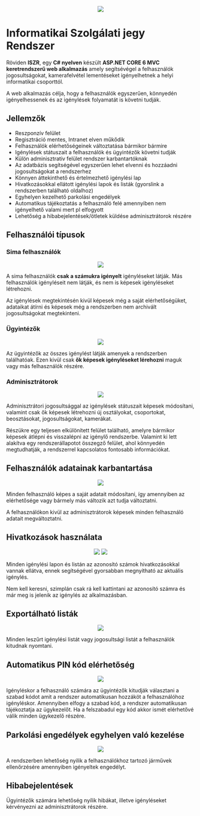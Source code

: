 ﻿<p align="center">
  <img src=".github/ISZR_Long_Trans.png">
</p>

# Informatikai Szolgálati jegy Rendszer

Röviden **ISZR**, egy **C# nyelven** készült **ASP.NET CORE 6 MVC keretrendszerű web alkalmazás** amely segítsévégel a felhasználók jogosultságokat, kamerafelvétel lementéseket igényelhetnek a helyi informatikai csoporttól.

A web alkalmazás célja, hogy a felhasználók egyszerűen, könnyedén igényelhessenek és az igénylések folyamatát is követni tudják.

## Jellemzők

- Reszponzív felület
- Regisztráció mentes, Intranet elven műkődik
- Felhasználók elérhetőségeinek változtatása bármikor bármire
- Igénylések státuszait a felhasználók és ügyintézők követni tudják
- Külön adminisztrativ felület rendszer karbantartóknak
- Az adatbázis segítségével egyszerűen lehet elvenni és hozzáadni jogosultságokat a rendszerhez
- Könnyen áttekinthető és értelmezhető igénylési lap
- Hivatkozásokkal ellátott igénylési lapok és listák (gyorslink a rendszerben található oldalhoz)
- Egyhelyen kezelhető parkolási engedélyek
- Automatikus tájékoztatás a felhasználó felé amennyiben nem igényelhető valami mert pl elfogyott
- Lehetőség a hibabejelentések/ötletek küldése adminisztrátorok részére

## Felhasználói típusok

### Sima felhasználók

<p align="center">
	<img src=".github/user.png">
</p>

A sima felhasználók **csak a számukra igényelt** igényléseket látják. Más felhasználók igényléseit nem látják, és nem is képesek igényléseket létrehozni.

Az igénylések megtekintésén kivül képesek még a saját elérhetőségüket, adataikat átírni és képesek még a rendszerben nem archivált jogosultságokat megtekinteni.

### Ügyintézők

<p align="center">
	<img src=".github/ugyintezo.png">
</p>

Az ügyintézők az összes igénylést látják amenyek a rendszerben találhatóak. Ezen kivül csak **ők képesek igényléseket lérehozni** maguk vagy más felhasználók részére.

### Adminisztrátorok

<p align="center">
	<img src=".github/admin.png">
</p>

Adminisztrátori jogosultsággal az igénylések státuszait képesek módosítani, valamint csak ők képesek létrehozni új osztályokat, csoportokat, beosztásokat, jogosultságokat, kamerákat.

Részükre egy teljesen elkülönített felület található, amelyre bármikor képesek átlépni és visszalépni az igénylő rendszerbe. Valamint ki lett alakítva egy rendszerállapotot összegző felület, ahol könnyedén megtudhatják, a rendszerrel kapcsolatos fontosabb információkat.

## Felhasználók adatainak karbantartása

<p align="center">
	<img src=".github/userData.png">
</p>

Minden felhasználó képes a saját adatait módosítani, így amennyiben az elérhetősége vagy bármely más változik azt tudja változtatni.

A felhasználókon kivül az adminisztrátorok képesek minden felhasználó adatait megváltoztatni.

## Hivatkozások használata

<p align="center">
	<img src=".github/link2.png">
	<img src=".github/link1.png">
</p>

Minden igénylési lapon és listán az azonosító számok hivatkozásokkal vannak ellátva, ennek segítségével gyorsabban megnyítható az aktuális igénylés.

Nem kell keresni, szimplán csak rá kell kattintani az azonosító számra és már meg is jelenik az igénylés az alkalmazásban.

## Exportálható listák

<p align="center">
	<img src=".github/exportList.png">
</p>

Minden leszűrt igénylési listát vagy jogosultsági listát a felhasználók kitudnak nyomtani.

## Automatikus PIN kód elérhetőség

<p align="center">
	<img src=".github/autoCheck.png">
</p>

Igényléskor a felhasználó számára az ügyintézők kitudják választani a szabad kódot amit a rendszer automatikusan hozzáköt a felhasználóhoz igényléskor.
Amennyiben elfogy a szabad kód, a rendszer automatikusan tájékoztatja az ügykezelőt.
Ha a felszabadul egy kód akkor ismét elérhetővé válik minden ügykezelő részére.

## Parkolási engedélyek egyhelyen való kezelése

<p align="center">
	<img src=".github/parking.png">
</p>

A rendszerben lehetőség nyilik a felhasználókhoz tartozó járművek ellenőrzésére amennyiben igényeltek engedélyt.

## Hibabejelentések

Ügyintézők számára lehetőség nyílik hibákat, illetve igényléseket kérvényezni az adminisztrátorok részére.
